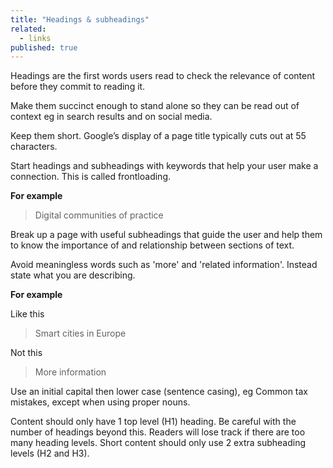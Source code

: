 ```yaml
---
title: "Headings & subheadings"
related:
  - links
published: true
---
```


Headings are the first words users read to check the relevance of content before they commit to reading it.

Make them succinct enough to stand alone so they can be read out of context eg in search results and on social media.

Keep them short. Google’s display of a page title typically cuts out at 55 characters.

Start headings and subheadings with keywords that help your user make a connection. This is called frontloading.

**For example**

> Digital communities of practice

Break up a page with useful subheadings that guide the user and help them to know the importance of and relationship between sections of text.

Avoid meaningless words such as 'more' and 'related information'. Instead state what you are describing.

**For example**

Like this

> Smart cities in Europe

Not this

> More information

Use an initial capital then lower case (sentence casing), eg Common tax mistakes, except when using proper nouns.

Content should only have 1 top level (H1) heading. Be careful with the number of headings beyond this. Readers will lose track if there are too many heading levels. Short content should only use 2 extra subheading levels (H2 and H3).
